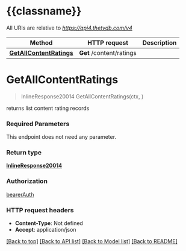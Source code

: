 # {{classname}}

All URIs are relative to *https://api4.thetvdb.com/v4*

Method | HTTP request | Description
------------- | ------------- | -------------
[**GetAllContentRatings**](ContentRatingsApi.md#GetAllContentRatings) | **Get** /content/ratings | 

# **GetAllContentRatings**
> InlineResponse20014 GetAllContentRatings(ctx, )


returns list content rating records

### Required Parameters
This endpoint does not need any parameter.

### Return type

[**InlineResponse20014**](inline_response_200_14.md)

### Authorization

[bearerAuth](../README.md#bearerAuth)

### HTTP request headers

 - **Content-Type**: Not defined
 - **Accept**: application/json

[[Back to top]](#) [[Back to API list]](../README.md#documentation-for-api-endpoints) [[Back to Model list]](../README.md#documentation-for-models) [[Back to README]](../README.md)

